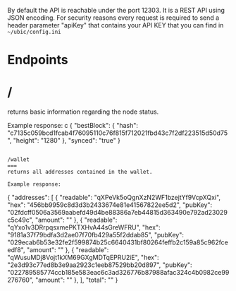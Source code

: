 By default the API is reachable under the port 12303. It is a REST API using JSON encoding.
For security reasons every request is required to send a header parameter "apiKey" that contains your API KEY that you can find in ```~/ubic/config.ini```

Endpoints
===

/
===
returns basic information regarding the node status.

Example response:
c
{
    "bestBlock": {
        "hash": "c7135c059bcd1fcab4f76095110c76f815f712021fbd43c7f2df223515d50d75",
        "height": "1280"
    },
    "synced": "true"
}
```

/wallet
===
returns all addresses contained in the wallet.

Example response:
```
{
    "addresses": [
        {
            "readable": "qXPeVk5oQgnXzN2WF1bzejtYf9VcpXQxi",
            "hex": "456bb9959c8d3d3b2433674e81e41567822ee5d2",
            "pubKey": "02fdcff0506a3569aabefd49d4be88386a7eb44815d363490e792ad23029c5c49c",
            "amount": ""
        },
        {
            "readable": "qYxo1v3DRrpqsxmePKTXHvA44sGreWFRU",
            "hex": "9181a37f79bdfa3d2ae07f70fb429a55f2ddab85",
            "pubKey": "029ecab6b53e32fe2f599874b25c6640431bf80264feffb2c159a85c962fceedf8",
            "amount": ""
        },
        {
            "readable": "qWusuMDj8Vojt1kXM69GXgMDTqEPRU2iE",
            "hex": "2e3d93c77ed8b3e9aa2923c1eeb87529bb20d897",
            "pubKey": "022789585774ccb185e583eac6c3ad326776b87988afac324c4b0982ce99276760",
            "amount": ""
        },
    ],
    "total": ""
}
```
